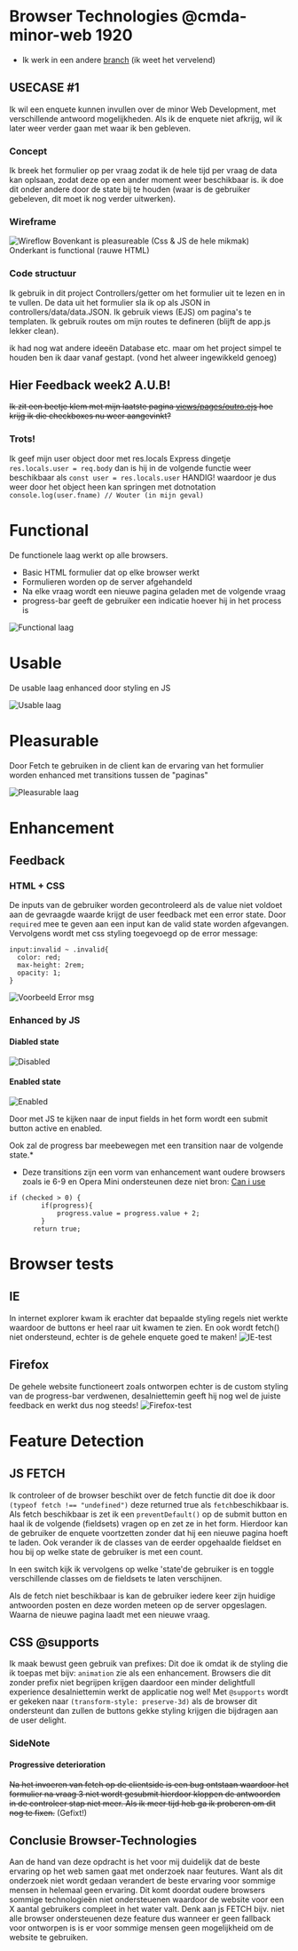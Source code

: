 # Browser Technologies @cmda-minor-web 1920
- Ik werk in een andere [branch](https://github.com/Mokerstier/browser-technologies-1920/tree/enquete/app) (ik weet het vervelend)

## USECASE #1 
Ik wil een enquete kunnen invullen over de minor Web Development, met verschillende antwoord mogelijkheden. Als ik de enquete niet afkrijg, wil ik later weer verder gaan met waar ik ben gebleven.

### Concept
Ik breek het formulier op per vraag zodat ik de hele tijd per vraag de data kan oplsaan, zodat deze op een ander moment weer beschikbaar is.
ik doe dit onder andere door de state bij te houden (waar is de gebruiker gebeleven, dit moet ik nog verder uitwerken).

### Wireframe
![Wireflow](https://github.com/Mokerstier/browser-technologies-1920/blob/master/img/20200318_134203.jpg?raw=true)
Bovenkant is pleasureable (Css & JS de hele mikmak)
Onderkant is functional (rauwe HTML)

### Code structuur
Ik gebruik in dit project Controllers/getter om het formulier uit te lezen en in te vullen. De data uit het formulier sla ik op als JSON in controllers/data/data.JSON.
Ik gebruik views (EJS) om pagina's te templaten.
Ik gebruik routes om mijn routes te defineren (blijft de app.js lekker clean).


ik had nog wat andere ideeën Database etc. maar om het project simpel te houden ben ik daar vanaf gestapt.
(vond het alweer ingewikkeld genoeg)

## Hier Feedback week2 A.U.B!
~~Ik zit een beetje klem met mijn laatste pagina [views/pages/outro.ejs](https://github.com/Mokerstier/browser-technologies-1920/blob/enquete/app/views/pages/outro.ejs) hoe krijg ik die checkboxes nu weer aangevinkt?~~ 

### Trots!
Ik geef mijn user object door met res.locals Express dingetje `res.locals.user = req.body` dan is hij in de volgende functie weer beschikbaar als `const user = res.locals.user` HANDIG!
waardoor je dus weer door het object heen kan springen met dotnotation `console.log(user.fname) // Wouter (in mijn geval)`

# Functional
De functionele laag werkt op alle browsers.
  - Basic HTML formulier dat op elke browser werkt
  - Formulieren worden op de server afgehandeld
  - Na elke vraag wordt een nieuwe pagina geladen met de volgende vraag
  - progress-bar geeft de gebruiker een indicatie hoever hij in het process is

![Functional laag](https://github.com/Mokerstier/browser-technologies-1920/blob/master/repo-img/localhost_8080_.png?raw=true)

# Usable
De usable laag enhanced door styling en JS

![Usable laag](https://github.com/Mokerstier/browser-technologies-1920/blob/master/repo-img/localhost_8080_(1).png?raw=true)

# Pleasurable
Door Fetch te gebruiken in de client kan de ervaring van het formulier worden enhanced met transitions tussen de "paginas"

![Pleasurable laag](https://github.com/Mokerstier/browser-technologies-1920/blob/master/repo-img/browsertechno.herokuapp.com_q1(2).png)
# Enhancement
## Feedback

### HTML + CSS
De inputs van de gebruiker worden gecontroleerd als de value niet voldoet aan de gevraagde waarde krijgt de user feedback met een error state.
Door `required` mee te geven aan een input kan de valid state worden afgevangen.
Vervolgens wordt met css styling toegevoegd op de error message:
```
input:invalid ~ .invalid{
  color: red;
  max-height: 2rem;
  opacity: 1;
}
```
![Voorbeeld Error msg](https://github.com/Mokerstier/browser-technologies-1920/blob/master/repo-img/localhost_8080_(1).png?raw=true)

### Enhanced by JS

#### Diabled state
![Disabled](https://github.com/Mokerstier/browser-technologies-1920/blob/master/repo-img/browsertechno.herokuapp.com_q1.png)
#### Enabled state
![Enabled](https://github.com/Mokerstier/browser-technologies-1920/blob/master/repo-img/browsertechno.herokuapp.com_q1(1).png?raw=true)

Door met JS te kijken naar de input fields in het form wordt een submit button active en enabled.

Ook zal de progress bar meebewegen met een transition naar de volgende state.*

* Deze transitions zijn een vorm van enhancement want oudere browsers zoals ie 6-9 en Opera Mini ondersteunen deze niet bron: [Can i use](https://caniuse.com/#feat=css-transitions)

```
if (checked > 0) {
        if(progress){
            progress.value = progress.value + 2;
        }
      return true;
```
# Browser tests
## IE
In internet explorer kwam ik erachter dat bepaalde styling regels niet werkte waardoor de buttons er heel raar uit kwamen te zien.
En ook wordt fetch() niet ondersteund, echter is de gehele enquete goed te maken!
![IE-test](https://github.com/Mokerstier/browser-technologies-1920/blob/master/repo-img/IE-screenshot.png)

## Firefox
De gehele website functioneert zoals ontworpen echter is de custom styling van de progress-bar verdwenen, desalniettemin geeft hij nog wel de juiste feedback en werkt dus nog steeds!
![Firefox-test](https://github.com/Mokerstier/browser-technologies-1920/blob/master/repo-img/firefox-screenshot.png)

# Feature Detection
## JS FETCH
Ik controleer of de browser beschikt over de fetch functie dit doe ik door `(typeof fetch !== "undefined")` deze returned true als `fetch`beschikbaar is.
Als fetch beschikbaar is zet ik een `preventDefault()` op de submit button en haal ik de volgende (fieldsets) vragen op en zet ze in het form.
Hierdoor kan de gebruiker de enquete voortzetten zonder dat hij een nieuwe pagina hoeft te laden.
Ook verander ik de classes van de eerder opgehaalde fieldset en hou bij op welke state de gebruiker is met een count.

In een switch kijk ik vervolgens op welke 'state'de gebruiker is en toggle verschillende classes om de fieldsets te laten verschijnen.

Als de fetch niet beschikbaar is kan de gebruiker iedere keer zijn huidige antwoorden posten en deze worden meteen op de server opgeslagen.
Waarna de nieuwe pagina laadt met een nieuwe vraag.

## CSS @supports
Ik maak bewust geen gebruik van prefixes:
Dit doe ik omdat ik de styling die ik toepas met bijv: `animation` zie als een enhancement.
Browsers die dit zonder prefix niet begrijpen krijgen daardoor een minder delightfull experience desalniettemin werkt de applicatie nog wel!
Met `@supports` wordt er gekeken naar `(transform-style: preserve-3d)` als de browser dit ondersteunt dan zullen de buttons gekke styling krijgen die bijdragen aan de user delight.

### SideNote
#### Progressive deterioration
~~Na het invoeren van fetch op de clientside is een bug ontstaan waardoor het formulier na vraag 3 niet wordt gesubmit hierdoor kloppen de antwoorden in de controleer stap niet meer.
Als ik meer tijd heb ga ik proberen om dit nog te fixen.~~ (Gefixt!)

## Conclusie Browser-Technologies
Aan de hand van deze opdracht is het voor mij duidelijk dat de beste ervaring op het web samen gaat met onderzoek naar feutures.
Want als dit onderzoek niet wordt gedaan verandert de beste ervaring voor sommige mensen in helemaal geen ervaring. Dit komt doordat oudere browsers sommige technologieën niet ondersteuenen waardoor de website voor een X aantal gebruikers compleet in het water valt. Denk aan js FETCH bijv. niet alle browser ondersteuenen deze feature dus wanneer er geen fallback voor ontworpen is is er voor sommige mensen geen mogelijkheid om de website te gebruiken.
